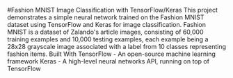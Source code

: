 #Fashion MNIST Image Classification with TensorFlow/Keras
This project demonstrates a simple neural network trained on the Fashion MNIST dataset using TensorFlow and Keras for image classification. Fashion MNIST is a dataset of Zalando's article images, consisting of 60,000 training examples and 10,000 testing examples, each example being a 28x28 grayscale image associated with a label from 10 classes representing fashion items.
Built With
TensorFlow - An open-source machine learning framework
Keras - A high-level neural networks API, running on top of TensorFlow
